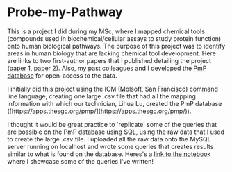 # Probe-my-Pathway

This is a project I did during my MSc, where I mapped chemical tools (compounds used in biochemical/cellular assays to study protein function) onto human biological pathways. The purpose of this project was to identify areas in human biology that are lacking chemical tool development. Here are links to two first-author papers that I published detailing the project ([paper 1](https://www.sciencedirect.com/science/article/pii/S1359644624002691), [paper 2](https://academic.oup.com/database/article/doi/10.1093/database/baae116/7917298?login=false)). Also, my past colleagues and I developed the [PmP database](https://apps.thesgc.org/pmp/) for open-access to the data.

I initially did this project using the ICM (Molsoft, San Francisco) command line language, creating one large .csv file that had all the mapping information with which our technician, Lihua Lu, created the PmP database ([https://apps.thesgc.org/pmp/](https://apps.thesgc.org/pmp/)).

I thought it would be great practice to 'replicate' some of the queries that are possible on the PmP database using SQL, using the raw data that I used to create the large .csv file. I uploaded all the raw data onto the MySQL server running on localhost and wrote some queries that creates results similar to what is found on the database. Heres's a [link to the notebook](https://github.com/angelahjkwak/Probe-my-Pathway/blob/main/PmP_in_SQL.ipynb) where I showcase some of the queries I've written! 

